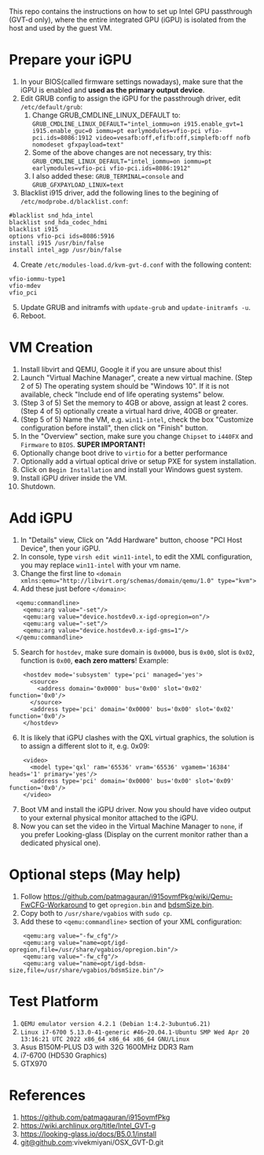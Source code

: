 This repo contains the instructions on how to set up Intel GPU passthrough (GVT-d only), where the entire integrated GPU (iGPU) is isolated from the host and used by the guest VM.

# Prepare your iGPU
1. In your BIOS(called firmware settings nowadays), make sure that the iGPU is enabled and __used as the primary output device__.
2. Edit GRUB config to assign the iGPU for the passthrough driver, edit `/etc/default/grub`:
    1. Change GRUB_CMDLINE_LINUX_DEFAULT to:
    `GRUB_CMDLINE_LINUX_DEFAULT="intel_iommu=on i915.enable_gvt=1 i915.enable_guc=0 iommu=pt earlymodules=vfio-pci vfio-pci.ids=8086:1912 video=vesafb:off,efifb:off,simplefb:off nofb nomodeset gfxpayload=text"`
    2. Some of the above changes are not necessary, try this:
    `GRUB_CMDLINE_LINUX_DEFAULT="intel_iommu=on iommu=pt earlymodules=vfio-pci vfio-pci.ids=8086:1912"`
    3. I also added these:
    `GRUB_TERMINAL=console` and `GRUB_GFXPAYLOAD_LINUX=text`
3. Blacklist i915 driver, add the following lines to the begining of `/etc/modprobe.d/blacklist.conf`:
```
#blacklist snd_hda_intel
blacklist snd_hda_codec_hdmi
blacklist i915
options vfio-pci ids=8086:5916
install i915 /usr/bin/false
install intel_agp /usr/bin/false
```
4. Create `/etc/modules-load.d/kvm-gvt-d.conf` with the following content:
```
vfio-iommu-type1
vfio-mdev
vfio_pci
```
5. Update GRUB and initramfs with `update-grub` and `update-initramfs -u`.
6. Reboot.

# VM Creation
1. Install libvirt and QEMU, Google it if you are unsure about this!
2. Launch "Virtual Machine Manager", create a new virtual machine. (Step 2 of 5) The operating system should be "Windows 10". If it is not available, check "Include end of life operating systems" below.
3. (Step 3 of 5) Set the memory to 4GB or above, assign at least 2 cores. (Step 4 of 5) optionally create a virtual hard drive, 40GB or greater.
4. (Step 5 of 5) Name the VM, e.g. `win11-intel`, check the box "Customize configuration before install", then click on "Finish" button.
5. In the "Overview" section, make sure you change `Chipset` to `i440FX` and `Firmware` to `BIOS`. __SUPER IMPORTANT!__
6. Optionally change boot drive to `virtio` for a better performance
7. Optionally add a virtual optical drive or setup PXE for system installation.
8. Click on `Begin Installation` and install your Windows guest system.
9. Install iGPU driver inside the VM.
10. Shutdown.

# Add iGPU
1. In "Details" view, Click on "Add Hardware" button, choose "PCI Host Device", then your iGPU.
2. In console, type `virsh edit win11-intel`, to edit the XML configuration, you may replace `win11-intel` with your vm name.
3. Change the first line to `<domain xmlns:qemu="http://libvirt.org/schemas/domain/qemu/1.0" type="kvm">`
4. Add these just before `</domain>`:
```
  <qemu:commandline>
    <qemu:arg value="-set"/>
    <qemu:arg value="device.hostdev0.x-igd-opregion=on"/>
    <qemu:arg value="-set"/>
    <qemu:arg value="device.hostdev0.x-igd-gms=1"/>
  </qemu:commandline>
```
5. Search for `hostdev`, make sure domain is `0x0000`, bus is `0x00`, slot is `0x02`, function is `0x00`, __each zero matters__! Example:
```
    <hostdev mode='subsystem' type='pci' managed='yes'>
      <source>
        <address domain='0x0000' bus='0x00' slot='0x02' function='0x0'/>
      </source>
      <address type='pci' domain='0x0000' bus='0x00' slot='0x02' function='0x0'/>
    </hostdev>
```
6. It is likely that iGPU clashes with the QXL virtual graphics, the solution is to assign a different slot to it, e.g. 0x09:
```
    <video>
      <model type='qxl' ram='65536' vram='65536' vgamem='16384' heads='1' primary='yes'/>
      <address type='pci' domain='0x0000' bus='0x00' slot='0x09' function='0x0'/>
    </video>
```
7. Boot VM and install the iGPU driver. Now you should have video output to your external physical monitor attached to the iGPU.
8. Now you can set the video in the Virtual Machine Manager to `none`, if you prefer Looking-glass (Display on the current monitor rather than a dedicated physical one).

# Optional steps (May help)
1. Follow https://github.com/patmagauran/i915ovmfPkg/wiki/Qemu-FwCFG-Workaround to get `opregion.bin` and [bdsmSize.bin](https://github.com/patmagauran/i915ovmfPkg/raw/master/bdsmSize.bin).
2. Copy both to `/usr/share/vgabios` with `sudo cp`.
3. Add these to `<qemu:commandline>` section of your XML configuration:
```
    <qemu:arg value="-fw_cfg"/>
    <qemu:arg value="name=opt/igd-opregion,file=/usr/share/vgabios/opregion.bin"/>
    <qemu:arg value="-fw_cfg"/>
    <qemu:arg value="name=opt/igd-bdsm-size,file=/usr/share/vgabios/bdsmSize.bin"/>
```

# Test Platform
1. `QEMU emulator version 4.2.1 (Debian 1:4.2-3ubuntu6.21)`
2. `Linux i7-6700 5.13.0-41-generic #46~20.04.1-Ubuntu SMP Wed Apr 20 13:16:21 UTC 2022 x86_64 x86_64 x86_64 GNU/Linux`
3. Asus B150M-PLUS D3 with 32G 1600MHz DDR3 Ram
4. i7-6700 (HD530 Graphics)
5. GTX970

# References
1. https://github.com/patmagauran/i915ovmfPkg
2. https://wiki.archlinux.org/title/Intel_GVT-g
3. https://looking-glass.io/docs/B5.0.1/install
4. git@github.com:vivekmiyani/OSX_GVT-D.git
